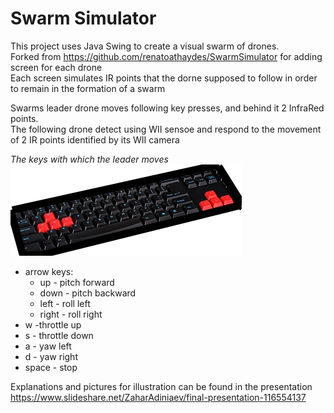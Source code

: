 # Swarm Simulator


This project uses Java Swing to create a visual swarm of drones.<br />
Forked from https://github.com/renatoathaydes/SwarmSimulator for adding screen for each drone <br />
Each screen simulates IR points that the dorne supposed to follow in order to remain in the formation of a swarm<br />
 

Swarms leader drone moves following key presses, and behind it 2 InfraRed points. <br />
The following drone detect using WII sensoe and respond to the movement of 2 IR points identified by its WII camera <br />

*The keys with which the leader moves*<br />
![keys](https://github.com/ZaharAd/SwarmSimulator/blob/master/src/gui/leaderDirection/keyboard.jpg)<br />
* arrow keys: 
  * up - pitch forward 
  * down - pitch backward
  * left - roll left
  * right - roll right <br />
* w -throttle up
* s - throttle down
* a - yaw left
* d - yaw right
* space - stop

Explanations and pictures for illustration can be found in the presentation
https://www.slideshare.net/ZaharAdiniaev/final-presentation-116554137
